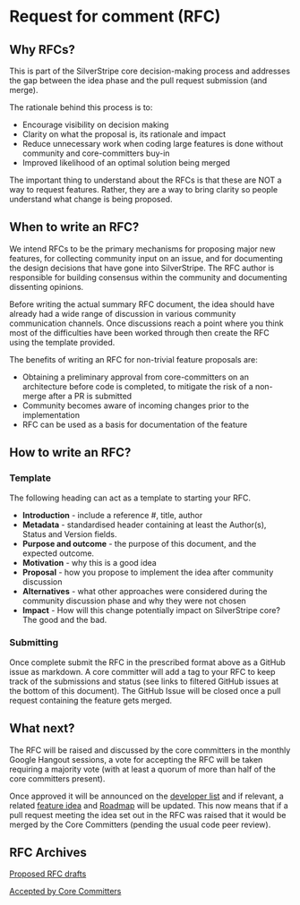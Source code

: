 # Request for comment (RFC)

## Why RFCs?
This is part of the SilverStripe core decision-making process and addresses the gap between the idea phase and the pull request submission (and merge).

The rationale behind this process is to:
 * Encourage visibility on decision making
 * Clarity on what the proposal is, its rationale and impact
 * Reduce unnecessary work when coding large features is done without community and core-committers buy-in
 * Improved likelihood of an optimal solution being merged

The important thing to understand about the RFCs is that these are NOT a way to request features. Rather, they are a way to bring clarity so people understand what change is being proposed.

## When to write an RFC?

We intend RFCs to be the primary mechanisms for proposing major new features, for collecting community input on an issue, and for documenting the design decisions that have gone into SilverStripe. The RFC author is responsible for building consensus within the community and documenting dissenting opinions.

Before writing the actual summary RFC document, the idea should have already had a wide range of discussion in various community communication channels. Once discussions reach a point where you think most of the difficulties have been worked through then create the RFC using the template provided.

The benefits of writing an RFC for non-trivial feature proposals are:
 * Obtaining a preliminary approval from core-committers on an architecture before code is completed, to mitigate the risk of a non-merge after a PR is submitted
 * Community becomes aware of incoming changes prior to the implementation
 * RFC can be used as a basis for documentation of the feature

## How to write an RFC?
### Template
The following heading can act as a template to starting your RFC.
 * **Introduction** - include a reference #, title, author
 * **Metadata** - standardised header containing at least the Author(s), Status and Version fields.
 * **Purpose and outcome** - the purpose of this document, and the expected outcome.
 * **Motivation** - why this is a good idea
 * **Proposal** - how you propose to implement the idea after community discussion
 * **Alternatives** - what other approaches were considered during the community discussion phase and why they were not chosen
 * **Impact** - How will this change potentially impact on SilverStripe core? The good and the bad.

### Submitting
Once complete submit the RFC in the prescribed format above as a GitHub issue as markdown. A core committer will add a tag to your RFC to keep track of the submissions and status (see links to filtered GitHub issues at the bottom of this document). The GitHub Issue will be closed once a pull request containing the feature gets merged. 

## What next?
The RFC will be raised and discussed by the core committers in the monthly Google Hangout sessions, a vote for accepting the RFC will be taken requiring a majority vote (with at least a quorum of more than half of the core committers present).

Once approved it will be announced on the [developer list](https://groups.google.com/forum/#!forum/silverstripe-dev) and if relevant, a related [feature idea](https://forum.silverstripe.org/c/feature-ideas) and [Roadmap](https://www.silverstripe.org/software/roadmap) will be updated. This now means that if a pull request meeting the idea set out in the RFC was raised that it would be merged by the Core Committers (pending the usual code peer review).

## RFC Archives

[Proposed RFC drafts](https://github.com/silverstripe/silverstripe-framework/labels/rfc%2Fdraft)


[Accepted by Core Committers](https://github.com/silverstripe/silverstripe-framework/labels/rfc%2Faccepted)

